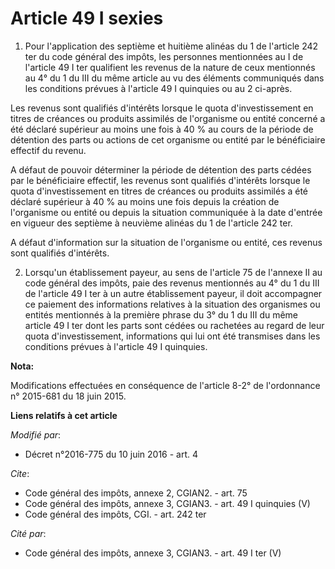 # Article 49 I sexies

1. Pour l'application des septième et huitième alinéas du 1 de l'article 242 ter du code général des impôts, les personnes
mentionnées au I de l'article 49 I ter qualifient les revenus de la nature de ceux mentionnés au 4° du 1 du III du même
article au vu des éléments communiqués dans les conditions prévues à l'article 49 I quinquies ou au 2 ci-après. 

Les revenus sont qualifiés d'intérêts lorsque le quota d'investissement en titres de créances ou produits assimilés de
l'organisme ou entité concerné a été déclaré supérieur au moins une fois à 40 % au cours de la période de détention des parts
ou actions de cet organisme ou entité par le bénéficiaire effectif du revenu. 

A défaut de pouvoir déterminer la période de détention des parts cédées par le bénéficiaire effectif, les revenus sont
qualifiés d'intérêts lorsque le quota d'investissement en titres de créances ou produits assimilés a été déclaré supérieur à
40 % au moins une fois depuis la création de l'organisme ou entité ou depuis la situation communiquée à la date d'entrée en
vigueur des septième à neuvième alinéas du 1 de l'article 242 ter. 

A défaut d'information sur la situation de l'organisme ou entité, ces revenus sont qualifiés d'intérêts. 

2. Lorsqu'un établissement payeur, au sens de l'article 75 de l'annexe II au code général des impôts, paie des revenus
mentionnés au 4° du 1 du III de l'article 49 I ter à un autre établissement payeur, il doit accompagner ce paiement des
informations relatives à la situation des organismes ou entités mentionnés à la première phrase du 3° du 1 du III du même
article 49 I ter dont les parts sont cédées ou rachetées au regard de leur quota d'investissement, informations qui lui ont
été transmises dans les conditions prévues à l'article 49 I quinquies.

**Nota:**

Modifications effectuées en conséquence de l'article 8-2° de l'ordonnance n° 2015-681 du 18 juin 2015.

**Liens relatifs à cet article**

_Modifié par_:

  - Décret n°2016-775 du 10 juin 2016 - art. 4

_Cite_:

  - Code général des impôts, annexe 2, CGIAN2. - art. 75
  - Code général des impôts, annexe 3, CGIAN3. - art. 49 I quinquies (V)
  - Code général des impôts, CGI. - art. 242 ter

_Cité par_:

  - Code général des impôts, annexe 3, CGIAN3. - art. 49 I ter (V)
